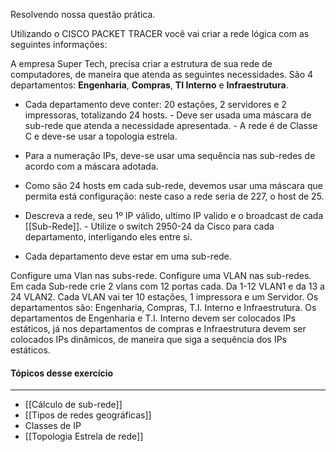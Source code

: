 Resolvendo nossa questão prática. 

Utilizando o CISCO PACKET TRACER você vai criar a rede lógica com as seguintes informações: 

A empresa Super Tech, precisa criar a estrutura de sua rede de computadores, de maneira que atenda as seguintes necessidades. São 4 departamentos: **Engenharia**, **Compras**, **TI Interno** e **Infraestrutura**. 

- Cada departamento deve conter: 20 estações, 2 servidores e 2 impressoras, totalizando 24 hosts. - Deve ser usada uma máscara de sub-rede que atenda a necessidade apresentada. - A rede é de Classe C e deve-se usar a topologia estrela.

- Para a numeração IPs, deve-se usar uma sequência nas sub-redes de acordo com a máscara adotada. 

- Como são 24 hosts em cada sub-rede, devemos usar uma máscara que permita está configuração: neste caso a rede seria de 227, o host de 25.

- Descreva a rede, seu 1º IP válido, ultimo IP valido e o broadcast de cada [[Sub-Rede]]. - Utilize o switch 2950-24 da Cisco para cada departamento, interligando eles entre si. 

- Cada departamento deve estar em uma sub-rede. 

Configure uma Vlan nas subs-rede. Configure uma VLAN nas sub-redes. Em cada Sub-rede crie 2 vlans com 12 portas cada. Da 1-12 VLAN1 e da 13 a 24 VLAN2. Cada VLAN vai ter 10 estações, 1 impressora e um Servidor. Os departamentos são: Engenharia, Compras, T.I. Interno e Infraestrutura. Os departamentos de Engenharia e T.I. Interno devem ser colocados IPs estáticos, já nos departamentos de compras e Infraestrutura devem ser colocados IPs dinâmicos, de maneira que siga a sequência dos IPs estáticos.



#### Tópicos desse exercício 
----
- [[Cálculo de sub-rede]]
- [[Tipos de redes geográficas]]
- Classes de IP 
- [[Topologia Estrela de rede]] 